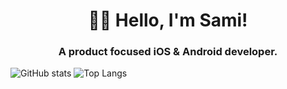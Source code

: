 <h1 align="center">👋🏽 Hello, I'm Sami!</h1>
<h3 align="center">A product focused iOS & Android developer.</h3>

![GitHub stats](https://github-readme-stats.vercel.app/api?username=seljabali&show_icons=true&theme=tokyonight)
![Top Langs](https%3A%2F%2Fgithub-readme-stats.vercel.app%2Fapi%2Ftop-langs%2F%3Fusername%3Dseljabali%26layout%3Dcompact%26hide%3Dhtml%2Cmakefile%2Cshell%2Cpython%2Cc%2CR%2CC%2B%2B%2CRich%20Text%20Format%2Chack%26theme%3Dtokyonight)
